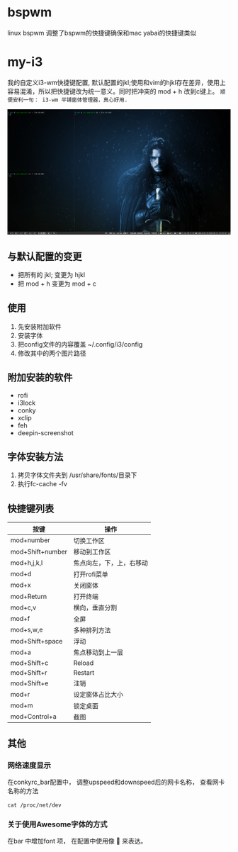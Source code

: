 # bspwm
linux bspwm
调整了bspwm的快捷键确保和mac yabai的快捷键类似

# my-i3
我的自定义i3-wm快捷键配置, 默认配置的jkl;使用和vim的hjkl存在差异，使用上容易混淆，所以把快捷键改为统一意义。同时把冲突的 mod + h  改到c键上。
`顺便安利一句： i3-wm 平铺窗体管理器，真心好用.`

![成品](screenshot.png)

## 与默认配置的变更
- 把所有的 jkl; 变更为 hjkl
- 把 mod + h  变更为 mod + c

## 使用
1. 先安装附加软件
2. 安装字体
3. 把config文件的内容覆盖 ~/.config/i3/config 
4. 修改其中的两个图片路径

## 附加安装的软件
- rofi
- i3lock
- conky
- xclip
- feh
- deepin-screenshot

## 字体安装方法
1. 拷贝字体文件夹到 /usr/share/fonts/目录下
2. 执行fc-cache -fv

## 快捷键列表

|按键|操作|
|---|---|
|mod+number|切换工作区|
|mod+Shift+number|移动到工作区|
|mod+h,j,k,l|焦点向左，下，上，右移动|
|mod+d|打开rofi菜单|
|mod+x|关闭窗体|
|mod+Return|打开终端|
|mod+c,v|横向，垂直分割|
|mod+f|全屏|
|mod+s,w,e|多种排列方法|
|mod+Shift+space|浮动|
|mod+a|焦点移动到上一层|
|mod+Shift+c|Reload|
|mod+Shift+r|Restart|
|mod+Shift+e|注销|
|mod+r|设定窗体占比大小|
|mod+m|锁定桌面|
|mod+Control+a|截图|

## 其他

### 网络速度显示

在conkyrc_bar配置中， 调整upspeed和downspeed后的网卡名称， 查看网卡名称的方法

```
cat /proc/net/dev
```

### 关于使用Awesome字体的方式

在bar 中增加font 项，
在配置中使用像  &#xf120; 来表达。

